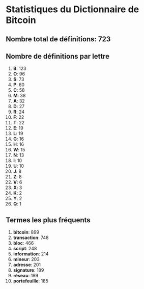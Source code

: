 # Statistiques du Dictionnaire de Bitcoin

## Nombre total de définitions: 723

## Nombre de définitions par lettre
1. **B**: 123
2. **O**: 96
3. **S**: 73
4. **P**: 60
5. **C**: 58
6. **M**: 38
7. **A**: 32
8. **D**: 27
9. **R**: 24
10. **F**: 22
11. **T**: 22
12. **E**: 19
13. **L**: 19
14. **G**: 16
15. **H**: 16
16. **W**: 15
17. **N**: 13
18. **I**: 10
19. **U**: 10
20. **J**: 8
21. **Z**: 8
22. **V**: 6
23. **X**: 3
24. **K**: 2
25. **Y**: 2
26. **Q**: 1

## Termes les plus fréquents
1. **bitcoin**: 899
2. **transaction**: 748
3. **bloc**: 466
4. **script**: 248
5. **information**: 214
6. **mineur**: 203
7. **adresse**: 201
8. **signature**: 189
9. **réseau**: 189
10. **portefeuille**: 185

